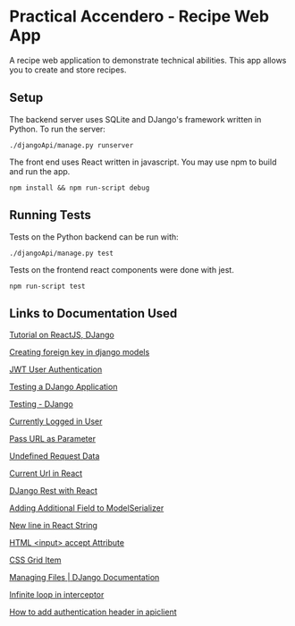 # Practical Accendero - Recipe Web App
A recipe web application to demonstrate technical abilities. This app allows you to create and store recipes.

## Setup
The backend server uses SQLite and DJango's framework written in Python. To run the server:
```
./djangoApi/manage.py runserver
```
The front end uses React written in javascript. You may use npm to build and run the app.
```
npm install && npm run-script debug
```

## Running Tests
Tests on the Python backend can be run with:
```
./djangoApi/manage.py test
```
Tests on the frontend react components were done with jest.
```
npm run-script test
```

## Links to Documentation Used
[Tutorial on ReactJS, DJango](https://www.youtube.com/watch?v=f5ygXQKF6M8)

[Creating foreign key in django models](https://docs.djangoproject.com/en/3.1/topics/db/examples/many_to_one/)

[JWT User Authentication](https://hackernoon.com/110percent-complete-jwt-authentication-with-django-and-react-2020-iejq34ta)

[Testing a DJango Application](https://developer.mozilla.org/en-US/docs/Learn/Server-side/Django/Testing)

[Testing - DJango](https://www.django-rest-framework.org/api-guide/testing/)

[Currently Logged in User](https://stackoverflow.com/questions/1477319/in-django-how-do-i-know-the-currently-logged-in-user)

[Pass URL as Parameter](https://stackoverflow.com/questions/52188784/pass-a-url-as-parameter-in-django-urls)

[Undefined Request Data](https://stackoverflow.com/questions/48189532/get-request-with-axios-returning-undefined)

[Current Url in React](https://surajsharma.net/blog/current-url-in-react)

[DJango Rest with React](https://www.valentinog.com/blog/drf/#django-rest-with-react-the-react-frontend)

[Adding Additional Field to ModelSerializer](https://stackoverflow.com/questions/18396547/django-rest-framework-adding-additional-field-to-modelserializer)

[New line in React String](https://forum.freecodecamp.org/t/newline-in-react-string-solved/68484)

[HTML \<input\> accept Attribute](https://www.w3schools.com/tags/att_input_accept.asp)

[CSS Grid Item](https://www.w3schools.com/css/tryit.asp?filename=trycss_grid_item)

[Managing Files | DJango Documentation](https://docs.djangoproject.com/en/dev/topics/files/)

[Infinite loop in interceptor](https://stackoverflow.com/questions/30607750/infinite-loop-in-interceptor)

[How to add authentication header in apiclient](https://stackoverflow.com/questions/50678609/how-to-add-authentication-token-in-header-of-apiclient-in-django-rest-framewo)

